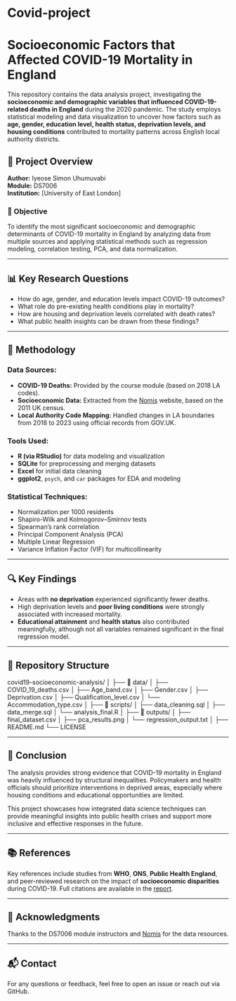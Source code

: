 # Covid-project
# Socioeconomic Factors that Affected COVID-19 Mortality in England

This repository contains the data analysis project, investigating the **socioeconomic and demographic variables that influenced COVID-19-related deaths in England** during the 2020 pandemic. The study employs statistical modeling and data visualization to uncover how factors such as **age, gender, education level, health status, deprivation levels, and housing conditions** contributed to mortality patterns across English local authority districts.

## 📄 Project Overview

**Author:** Iyeose Simon Uhumuvabi  
**Module:** DS7006  
**Institution:** [University of East London]

### 🧠 Objective
To identify the most significant socioeconomic and demographic determinants of COVID-19 mortality in England by analyzing data from multiple sources and applying statistical methods such as regression modeling, correlation testing, PCA, and data normalization.

---

## 📊 Key Research Questions

- How do age, gender, and education levels impact COVID-19 outcomes?
- What role do pre-existing health conditions play in mortality?
- How are housing and deprivation levels correlated with death rates?
- What public health insights can be drawn from these findings?

---

## 🧪 Methodology

### Data Sources:
- **COVID-19 Deaths:** Provided by the course module (based on 2018 LA codes).
- **Socioeconomic Data:** Extracted from the [Nomis](https://www.nomisweb.co.uk/) website, based on the 2011 UK census.
- **Local Authority Code Mapping:** Handled changes in LA boundaries from 2018 to 2023 using official records from GOV.UK.

### Tools Used:
- **R (via RStudio)** for data modeling and visualization
- **SQLite** for preprocessing and merging datasets
- **Excel** for initial data cleaning
- **ggplot2**, `psych`, and `car` packages for EDA and modeling

### Statistical Techniques:
- Normalization per 1000 residents
- Shapiro-Wilk and Kolmogorov–Smirnov tests
- Spearman’s rank correlation
- Principal Component Analysis (PCA)
- Multiple Linear Regression
- Variance Inflation Factor (VIF) for multicollinearity

---

## 🔍 Key Findings

- Areas with **no deprivation** experienced significantly fewer deaths.
- High deprivation levels and **poor living conditions** were strongly associated with increased mortality.
- **Educational attainment** and **health status** also contributed meaningfully, although not all variables remained significant in the final regression model.

---

## 📁 Repository Structure
 covid19-socioeconomic-analysis/
│
├── 📁 data/
│ ├── COVID_19_deaths.csv
│ ├── Age_band.csv
│ ├── Gender.csv
│ ├── Deprivation.csv
│ ├── Qualification_level.csv
│ └── Accommodation_type.csv
│
├── 📁 scripts/
│ ├── data_cleaning.sql
│ ├── data_merge.sql
│ └── analysis_final.R
│
├── 📁 outputs/
│ ├── final_dataset.csv
│ ├── pca_results.png
│ └── regression_output.txt
│
├── README.md
└── LICENSE


---

## 📝 Conclusion

The analysis provides strong evidence that COVID-19 mortality in England was heavily influenced by structural inequalities. Policymakers and health officials should prioritize interventions in deprived areas, especially where housing conditions and educational opportunities are limited.

This project showcases how integrated data science techniques can provide meaningful insights into public health crises and support more inclusive and effective responses in the future.

---

## 📚 References

Key references include studies from **WHO**, **ONS**, **Public Health England**, and peer-reviewed research on the impact of **socioeconomic disparities** during COVID-19. Full citations are available in the [report](https://github.com/Iyeose/Covid-project/blob/main/COVID-19%20Death%20analysis.pdf).

---

## 🤝 Acknowledgments

Thanks to the DS7006 module instructors and [Nomis](https://www.nomisweb.co.uk/) for the data resources.

---

## 📬 Contact

For any questions or feedback, feel free to open an issue or reach out via GitHub.

